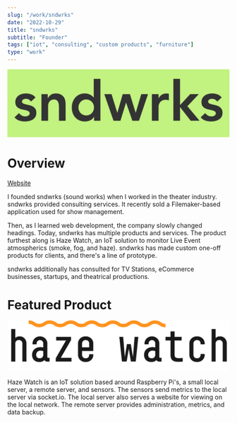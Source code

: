 ```yaml
---
slug: "/work/sndwrks"
date: "2022-10-29"
title: "sndwrks"
subtitle: "Founder"
tags: ["iot", "consulting", "custom products", "furniture"]
type: "work"
---
```


![sndwrks logo](../../images/sndwrks-logo-big.png)

# Overview

[Website](https://www.sndwrks.xyz)

I founded sndwrks (sound works) when I worked in the theater industry. sndwrks provided consulting services. It recently sold a Filemaker-based application used for show management.

Then, as I learned web development, the company slowly changed headings. Today, sndwrks has multiple products and services. The product furthest along is Haze Watch, an IoT solution to monitor Live Event atmospherics (smoke, fog, and haze). sndwrks has made custom one-off products for clients, and there's a line of prototype.

sndwrks additionally has consulted for TV Stations, eCommerce businesses, startups, and theatrical productions.

# Featured Product

![Haze Watch Logo](../../images/haze-watch-dark.png)

Haze Watch is an IoT solution based around Raspberry Pi's, a small local server, a remote server, and sensors. The sensors send metrics to the local server via socket.io. The local server also serves a website for viewing on the local network. The remote server provides administration, metrics, and data backup.